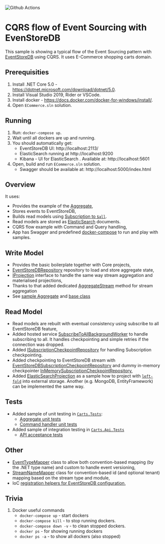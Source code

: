 ![Github Actions](https://github.com/EventStore/samples/actions/workflows/build.cqrs_flow.dotnet.yml/badge.svg?branch=main)

# CQRS flow of Event Sourcing with EvenStoreDB

This sample is showing a  typical flow of the Event Sourcing pattern with [EventStoreDB](https://developers.eventstore.com) using CQRS. It uses E-Commerce shopping carts domain. 

## Prerequisities

1. Install .NET Core 5.0 - https://dotnet.microsoft.com/download/dotnet/5.0.
2. Install Visual Studio 2019, Rider or VSCode.
3. Install docker - https://docs.docker.com/docker-for-windows/install/.
4. Open `ECommerce.sln` solution.

## Running

1. Run: `docker-compose up`.
2. Wait until all dockers are up and running.
3. You should automatically get:
    - EventStoreDB UI: http://localhost:2113/
    - ElasticSearch running at http://localhost:9200
    - Kibana - UI for ElasticSearch . Available at: http://localhost:5601
4. Open, build and run `ECommerce.sln` solution.
	- Swagger should be available at: http://localhost:5000/index.html

## Overview

It uses:
- Provides the example of the [Aggregate](./Carts/Carts/Carts/Cart.cs),
- Stores events to EventStoreDB,
- Builds read models using [Subscription to `$all`](https://developers.eventstore.com/clients/grpc/subscribing-to-streams/#subscribing-to-all).
- Read models are stored as [ElasticSearch](https://www.elastic.co/elasticsearch/) documents.
- CQRS flow example with Command and Query handling,
- App has Swagger and predefined [docker-compose](./docker-compose.yml) to run and play with samples.

## Write Model

- Provides the basic boilerplate together with Core projects,
- [EventStoreDBRepository](./Core/Core.EventStoreDB/Repository/EventStoreDBRepository.cs) repository to load and store aggregate state,
- [IProjection](./Core/Core/Projections/IProjection.cs) interface to handle the same way stream aggregation and materialised projections,
- Thanks to that added dedicated [AggregateStream](./Core/Core.EventStoreDB/Events/AggregateStreamExtensions.cs#L12) method for stream aggregation
- See [sample Aggregate](./Carts/Carts/Carts/Cart.cs) and [base class](./Core/Core/Aggregates/Aggregate.cs)

## Read Model
- Read models are rebuilt with eventual consistency using subscribe to all EventStoreDB feature,
- Added hosted service [SubscribeToAllBackgroundWorker](./Core/Core.EventStoreDB/Subscriptions/SubscribeToAllBackgroundWorker.cs) to handle subscribing to all. It handles checkpointing and simple retries if the connection was dropped.
- Added [ISubscriptionCheckpointRepository](./Core/Core.EventStoreDB/Subscriptions/ISubscriptionCheckpointRepository.cs) for handling Subscription checkpointing.
- Added checkpointing to EventStoreDB stream with [EventStoreDBSubscriptionCheckpointRepository](./Core/Core.EventStoreDB/Subscriptions/EventStoreDBSubscriptionCheckpointRepository.cs) and dummy in-memory checkpointer [InMemorySubscriptionCheckpointRepository](./Core/Core.EventStoreDB/Subscriptions/InMemorySubscriptionCheckpointRepository.cs),
- Added [ElasticSearchProjection](./Core/Core.ElasticSearch/Projections/ElasticSearchProjection.cs) as a sample how to project with [`left-fold`](https://en.wikipedia.org/wiki/Fold_(higher-order_function)) into external storage. Another (e.g. MongoDB, EntityFramework) can be implemented the same way.

## Tests
- Added sample of unit testing in [`Carts.Tests`](./Carts/Carts.Tests):
  - [Aggregate unit tests](./Carts/Carts.Tests/Carts/InitializingCart/InitializeCartTests.cs)
  - [Command handler unit tests](./Carts/Carts.Tests/Carts/InitializingCart/InitializeCartCommandHandlerTests.cs)
- Added sample of integration testing in [`Carts.Api.Tests`](./Carts/Carts.Api.Tests)
  - [API acceptance tests](./Carts/Carts.Api.Tests/Carts/InitializingCart/InitializeCartTests.cs)

## Other
- [EventTypeMapper](./Core/Core/Events/EventTypeMapper.cs) class to allow both convention-based mapping (by the .NET type name) and custom to handle event versioning,
- [StreamNameMapper](./Core/Core/Events/StreamNameMapper.cs) class for convention-based id (and optional tenant) mapping based on the stream type and module,
- IoC [registration helpers for EventStoreDB configuration](./Core/Core.EventStoreDB/Config.cs),


## Trivia

1. Docker useful commands
    - `docker-compose up` - start dockers
    - `docker-compose kill` - to stop running dockers.
    - `docker-compose down -v` - to clean stopped dockers.
    - `docker ps` - for showing running dockers
    - `docker ps -a` - to show all dockers (also stopped)
